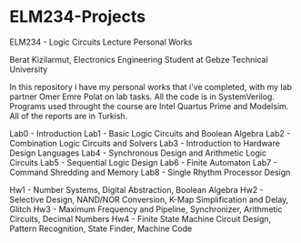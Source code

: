 # ELM234-Projects
ELM234 - Logic Circuits Lecture Personal Works

Berat Kizilarmut, Electronics Engineering Student at Gebze Technical University

In this repository i have my personal works that i've completed, with my lab partner Omer Emre Polat on lab tasks.
All the code is in SystemVerilog. Programs used throught the course are Intel Quartus Prime and Modelsim.
All of the reports are in Turkish.

Lab0 - Introduction
Lab1 - Basic Logic Circuits and Boolean Algebra
Lab2 - Combination Logic Circuits and Solvers 
Lab3 - Introduction to Hardware Design Languages
Lab4 - Synchronous Design and Arithmetic Logic Circuits
Lab5 - Sequential Logic Design
Lab6 - Finite Automaton
Lab7 - Command Shredding and Memory
Lab8 - Single Rhythm Processor Design 

Hw1 - Number Systems, Digital Abstraction, Boolean Algebra
Hw2 - Selective Design, NAND/NOR Conversion, K-Map Simplification and Delay, Glitch
Hw3 - Maximum Frequency and Pipeline, Synchronizer, Arithmetic Circuits, Decimal Numbers
Hw4 - Finite State Machine Circuit Design, Pattern Recognition, State Finder, Machine Code
